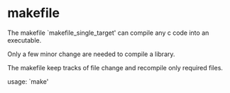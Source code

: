 makefile
========

The makefile `makefile_single_target' can compile any c code into an executable.

Only a few minor change are needed to compile a library.

The makefile keep tracks of file change and recompile only required files.

usage: `make'